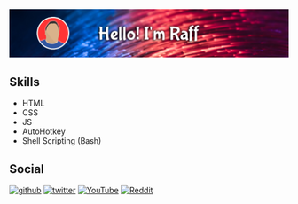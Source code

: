 <img src="https://github.com/ha7ak3/ha7ak3/blob/master/gh_banner.png?raw=true" />

## Skills

- HTML
- CSS
- JS
- AutoHotkey
- Shell Scripting (Bash)

## Social
[<img src='https://cdn.jsdelivr.net/npm/simple-icons@3.0.1/icons/github.svg' alt='github' height='40'>](https://github.com/ha7ak3)  [<img src='https://cdn.jsdelivr.net/npm/simple-icons@3.0.1/icons/twitter.svg' alt='twitter' height='40'>](https://twitter.com/RaffRodriiguez)  [<img src='https://cdn.jsdelivr.net/npm/simple-icons@3.0.1/icons/youtube.svg' alt='YouTube' height='40'>](https://www.youtube.com/channel/UCp3rwnkfyuG4xk54YB_dkYQ)  [<img src='https://cdn.jsdelivr.net/npm/simple-icons@3.0.1/icons/reddit.svg' alt='Reddit' height='40'>](https://www.reddit.com/user/ha7ak3)
